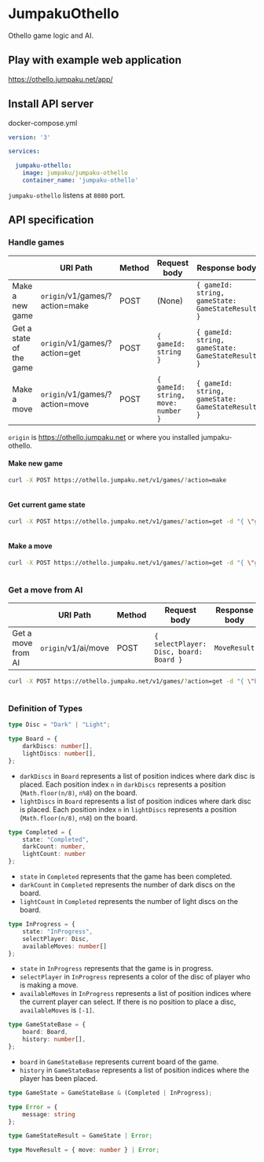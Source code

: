 # JumpakuOthello

Othello game logic and AI.

## Play with example web application

https://othello.jumpaku.net/app/

## Install API server

docker-compose.yml

```yml
version: '3'

services: 

  jumpaku-othello:
    image: jumpaku/jumpaku-othello
    container_name: 'jumpaku-othello'
```

`jumpaku-othello` listens at `8080` port.

## API specification

### Handle games

|  | URI Path | Method | Request body | Response body |
|-------------------------|------------------------|--------|------------------------------------|--------------------------------------------|
| Make a new game | `origin`/v1/games/?action=make | POST | (None) | `{ gameId: string, gameState: GameStateResult }` |
| Get a state of the game | `origin`/v1/games/?action=get | POST | `{ gameId: string }` | `{ gameId: string, gameState: GameStateResult }` |
| Make a move | `origin`/v1/games/?action=move | POST | `{ gameId: string, move: number }` | `{ gameId: string, gameState: GameStateResult }` |

`origin` is https://othello.jumpaku.net or where you installed jumpaku-othello.

#### Make new game

```sh
curl -X POST https://othello.jumpaku.net/v1/games/?action=make
```

```json

```

#### Get current game state

```sh
curl -X POST https://othello.jumpaku.net/v1/games/?action=get -d "{ \"gameId\":  }"
```

```json

```

#### Make a move

```sh
curl -X POST https://othello.jumpaku.net/v1/games/?action=get -d "{ \"gameId\": , \"move\":  }"
```

```json

```

### Get a move from AI

|  | URI Path | Method | Request body | Response body |
|-------------------------|------------------------|--------|------------------------------------|--------------------------------------------|
| Get a move from AI | `origin`/v1/ai/move | POST | `{ selectPlayer: Disc, board: Board }` | `MoveResult` |

```sh
curl -X POST https://othello.jumpaku.net/v1/games/?action=get -d "{ \"board\": , \"selectPlayer\": \"Dark\" }"
```

```json

```

### Definition of Types

```ts
type Disc = "Dark" | "Light";
```

```ts
type Board = {
    darkDiscs: number[],
    lightDiscs: number[],
};
```

* `darkDiscs` in `Board` represents a list of position indices where dark disc is placed. Each position index `n` in `darkDiscs` represents a position (`Math.floor(n/8)`, `n%8`) on the board.
* `lightDiscs` in `Board` represents a list of position indices where dark disc is placed. Each position index `n` in `lightDiscs` represents a position (`Math.floor(n/8)`, `n%8`) on the board.

```ts
type Completed = {
    state: "Completed",
    darkCount: number,
    lightCount: number
};
```

* `state` in `Completed` represents that the game has been completed.
* `darkCount` in `Completed` represents the number of dark discs on the board.
* `lightCount` in `Completed` represents the number of light discs on the board.

```ts
type InProgress = {
    state: "InProgress",
    selectPlayer: Disc,
    availableMoves: number[]
};
```

* `state` in `InProgress` represents that the game is in progress.
* `selectPlayer` in `InProgress` represents a color of the disc of player who is making a move.
* `availableMoves` in `InProgress` represents a list of position indices where the current player can select. If there is no position to place a disc, `availableMoves` is `[-1]`.

```ts
type GameStateBase = {
    board: Board,
    history: number[],
};
```

* `board` in `GameStateBase` represents current board of the game.
* `history` in `GameStateBase` represents a list of position indices where the player has been placed.

```ts
type GameState = GameStateBase & (Completed | InProgress);
```

```ts
type Error = {
    message: string
};
```

```ts
type GameStateResult = GameState | Error;
```

```ts
type MoveResult = { move: number } | Error;
```


